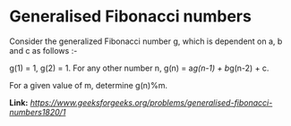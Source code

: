 # Generalised Fibonacci numbers
Consider the generalized Fibonacci number g, which is dependent on a, b and c as follows :-  
  
g(1) = 1, g(2) = 1. For any other number n, g(n) = a*g(n-1) + b*g(n-2) + c.  
  
For a given value of m, determine g(n)%m.  
  
**Link:** _https://www.geeksforgeeks.org/problems/generalised-fibonacci-numbers1820/1_
